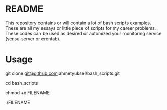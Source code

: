 # README

This repository contains or will contain a lot of bash scripts examples. These are all my essays or little piece of scripts for my career problems. These codes can be used as desired or automized your monitoring service (sensu-server or crontab).

# Usage
git clone git@github.com:ahmetyuksel/bash_scripts.git

cd bash_scripts

chmod +x FILENAME

./FILENAME
